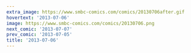 ```yaml
---
extra_image: https://www.smbc-comics.com/comics/20130706after.gif
hovertext: '2013-07-06'
image: https://www.smbc-comics.com/comics/20130706.png
next_comic: '2013-07-07'
prev_comic: '2013-07-05'
title: '2013-07-06'
---
```


